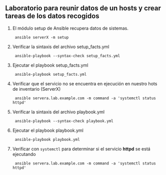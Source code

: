 ## Laboratorio para reunir datos de un hosts y crear tareas de los datos recogidos
1. El módulo setup de Ansible recupera datos de sistemas.

        ansible serverX -m setup
2. Verificar la sintaxis del archivo setup_facts.yml
        
        ansible-playbook --syntax-check setup_facts.yml

3. Ejecutar el playbook setup_facts.yml

        ansible-playbook setup_facts.yml

4. Verificar que el servicio no se encuentra en ejecución en nuestro hots de inventario (ServerX)

        ansible servera.lab.example.com -m command -a 'systemctl status httpd'

5. Verificar la sintaxis del archivo playbook.yml

        ansible-playbook --syntax-check playbook.yml

6. Ejecutar el playbook playbook.yml

        ansible-playbook playbook.yml

7. Verificar con ` systemctl ` para determinar si el servicio **httpd** se está ejecutando

        ansible servera.lab.example.com -m command -a 'systemctl status httpd'
